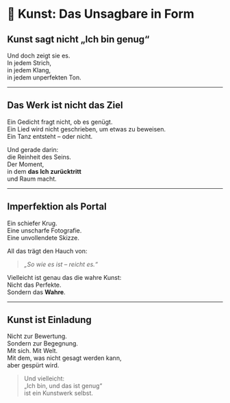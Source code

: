 # 🎨 Kunst: Das Unsagbare in Form

## Kunst sagt nicht „Ich bin genug“

Und doch zeigt sie es.  
In jedem Strich,  
in jedem Klang,  
in jedem unperfekten Ton.

---

## Das Werk ist nicht das Ziel

Ein Gedicht fragt nicht, ob es genügt.  
Ein Lied wird nicht geschrieben, um etwas zu beweisen.  
Ein Tanz entsteht – oder nicht.

Und gerade darin:  
die Reinheit des Seins.  
Der Moment,  
in dem **das Ich zurücktritt**  
und Raum macht.

---

## Imperfektion als Portal

Ein schiefer Krug.  
Eine unscharfe Fotografie.  
Eine unvollendete Skizze.

All das trägt den Hauch von:  
> *„So wie es ist – reicht es.“*

Vielleicht ist genau das die wahre Kunst:  
Nicht das Perfekte.  
Sondern das **Wahre**.

---

## Kunst ist Einladung

Nicht zur Bewertung.  
Sondern zur Begegnung.  
Mit sich. Mit Welt.  
Mit dem, was nicht gesagt werden kann,  
aber gespürt wird.

> Und vielleicht:  
> „Ich bin, und das ist genug“  
> ist ein Kunstwerk selbst.
